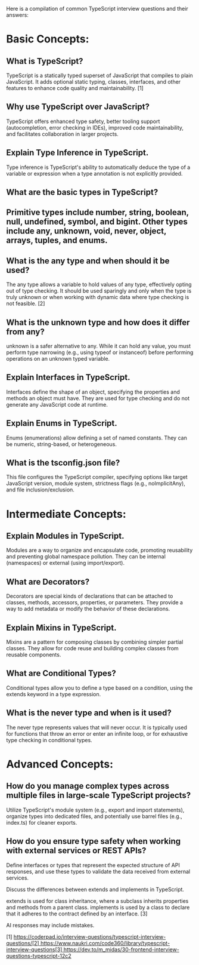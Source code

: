 Here is a compilation of common TypeScript interview questions and their answers: 
# Basic Concepts: 

## What is TypeScript? 

TypeScript is a statically typed superset of JavaScript that compiles to plain JavaScript. It adds optional static typing, classes, interfaces, and other features to enhance code quality and maintainability. [1]  

## Why use TypeScript over JavaScript? 

TypeScript offers enhanced type safety, better tooling support (autocompletion, error checking in IDEs), improved code maintainability, and facilitates collaboration in larger projects. 

## Explain Type Inference in TypeScript. 

Type inference is TypeScript's ability to automatically deduce the type of a variable or expression when a type annotation is not explicitly provided. 

## What are the basic types in TypeScript? 

## Primitive types include number, string, boolean, null, undefined, symbol, and bigint. Other types include any, unknown, void, never, object, arrays, tuples, and enums. 

## What is the any type and when should it be used? 

The any type allows a variable to hold values of any type, effectively opting out of type checking. It should be used sparingly and only when the type is truly unknown or when working with dynamic data where type checking is not feasible. [2]  

## What is the unknown type and how does it differ from any? 

unknown is a safer alternative to any. While it can hold any value, you must perform type narrowing (e.g., using typeof or instanceof) before performing operations on an unknown typed variable. 

## Explain Interfaces in TypeScript. 

Interfaces define the shape of an object, specifying the properties and methods an object must have. They are used for type checking and do not generate any JavaScript code at runtime. 

## Explain Enums in TypeScript. 

Enums (enumerations) allow defining a set of named constants. They can be numeric, string-based, or heterogeneous. 

## What is the tsconfig.json file? 

This file configures the TypeScript compiler, specifying options like target JavaScript version, module system, strictness flags (e.g., noImplicitAny), and file inclusion/exclusion. 

# Intermediate Concepts: 

## Explain Modules in TypeScript. 

Modules are a way to organize and encapsulate code, promoting reusability and preventing global namespace pollution. They can be internal (namespaces) or external (using import/export). 

## What are Decorators? 

Decorators are special kinds of declarations that can be attached to classes, methods, accessors, properties, or parameters. They provide a way to add metadata or modify the behavior of these declarations. 

## Explain Mixins in TypeScript. 

Mixins are a pattern for composing classes by combining simpler partial classes. They allow for code reuse and building complex classes from reusable components. 

## What are Conditional Types? 

Conditional types allow you to define a type based on a condition, using the extends keyword in a type expression. 

## What is the never type and when is it used? 

The never type represents values that will never occur. It is typically used for functions that throw an error or enter an infinite loop, or for exhaustive type checking in conditional types. 

# Advanced Concepts: 

## How do you manage complex types across multiple files in large-scale TypeScript projects? 

Utilize TypeScript's module system (e.g., export and import statements), organize types into dedicated files, and potentially use barrel files (e.g., index.ts) for cleaner exports. 

## How do you ensure type safety when working with external services or REST APIs? 

Define interfaces or types that represent the expected structure of API responses, and use these types to validate the data received from external services. 

Discuss the differences between extends and implements in TypeScript. 

extends is used for class inheritance, where a subclass inherits properties and methods from a parent class. implements is used by a class to declare that it adheres to the contract defined by an interface. [3]  

AI responses may include mistakes.

[1] https://coderpad.io/interview-questions/typescript-interview-questions/[2] https://www.naukri.com/code360/library/typescript-interview-questions[3] https://dev.to/m_midas/30-frontend-interview-questions-typescript-12c2

